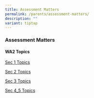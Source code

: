 ```yaml
---
title: Assessment Matters
permalink: /parents/assessment-matters/
description: ""
variant: tiptap
---
```

<h3>Assessment Matters</h3>
<p></p>
<h4>WA2 Topics</h4>
<p><a href="/files/Parents/Assessment Matters/2024/Sec1_topic.pdf" rel="noopener noreferrer nofollow" target="_blank">Sec 1 Topics</a>
</p>
<p><a href="/files/Parents/Assessment Matters/2024/Sec2_topic.pdf" rel="noopener noreferrer nofollow" target="_blank">Sec 2 Topics</a>
</p>
<p><a href="/files/Parents/Assessment Matters/2024/Sec3_topic.pdf" rel="noopener noreferrer nofollow" target="_blank">Sec 3 Topics</a>
</p>
<p><a href="/files/Parents/Assessment Matters/2024/Sec4_5_topic.pdf" rel="noopener noreferrer nofollow" target="_blank">Sec 4_5 Topics</a>
</p>
<p></p>
<p></p>
<h4></h4>
<p></p>